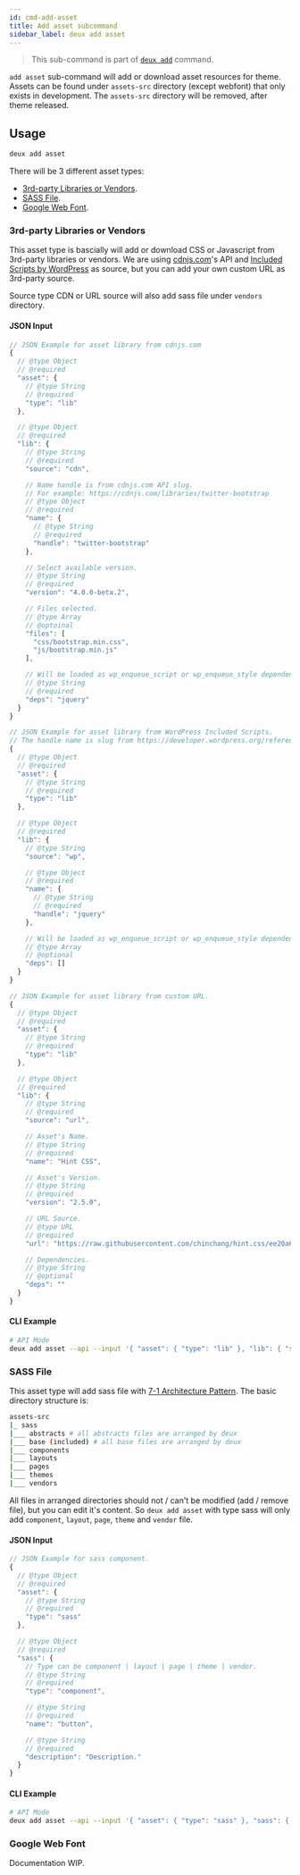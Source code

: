 ```yaml
---
id: cmd-add-asset
title: Add asset subcommand
sidebar_label: deux add asset
---
```


> This sub-command is part of [`deux add`](cmd-add.html) command.

`add asset` sub-command will add or download asset resources for theme. Assets can be found under `assets-src` directory (except webfont) that only exists in development. The `assets-src` directory will be removed, after theme released.

## Usage
```bash
deux add asset
```

There will be 3 different asset types:
- [3rd-party Libraries or Vendors](#3rd-party-libraries-or-vendors).
- [SASS File](#sass-file).
- [Google Web Font](#google-web-font).

### 3rd-party Libraries or Vendors
This asset type is bascially will add or download CSS or Javascript from 3rd-party libraries or vendors. We are using [cdnjs.com](https://cdnjs.com/)'s API and [Included Scripts by WordPress](https://developer.wordpress.org/reference/functions/wp_enqueue_script/#default-scripts-included-and-registered-by-wordpress) as source, but you can add your own custom URL as 3rd-party source.

Source type CDN or URL source will also add sass file under `vendors` directory.

#### JSON Input
```javascript
// JSON Example for asset library from cdnjs.com
{
  // @type Object
  // @required
  "asset": {
    // @type String
    // @required
    "type": "lib"
  },

  // @type Object
  // @required
  "lib": {
    // @type String
    // @required
    "source": "cdn",

    // Name handle is from cdnjs.com API slug.
    // For example: https://cdnjs.com/libraries/twitter-bootstrap
    // @type Object
    // @required
    "name": {
      // @type String
      // @required
      "handle": "twitter-bootstrap"
    },

    // Select available version.
    // @type String
    // @required
    "version": "4.0.0-beta.2",

    // Files selected.
    // @type Array
    // @optoinal
    "files": [
      "css/bootstrap.min.css",
      "js/bootstrap.min.js"
    ],

    // Will be loaded as wp_enqueue_script or wp_enqueue_style dependencies in WordPress Theme.
    // @type String
    // @required
    "deps": "jquery"
  }
}

// JSON Example for asset library from WordPress Included Scripts.
// The handle name is slug from https://developer.wordpress.org/reference/functions/wp_enqueue_script/#default-scripts-included-and-registered-by-wordpress table.
{
  // @type Object
  // @required
  "asset": {
    // @type String
    // @required
    "type": "lib"
  },

  // @type Object
  // @required
  "lib": {
    // @type String
    "source": "wp",

    // @type Object
    // @required
    "name": {
      // @type String
      // @required
      "handle": "jquery"
    },

    // Will be loaded as wp_enqueue_script or wp_enqueue_style dependencies in WordPress Theme.
    // @type Array
    // @optional
    "deps": []
  }
}

// JSON Example for asset library from custom URL.
{
  // @type Object
  // @required
  "asset": {
    // @type String
    // @required
    "type": "lib"
  },

  // @type Object
  // @required
  "lib": {
    // @type String
    // @required
    "source": "url",

    // Asset's Name.
    // @type String
    // @required
    "name": "Hint CSS",

    // Asset's Version.
    // @type String
    // @required
    "version": "2.5.0",

    // URL Source.
    // @type URL
    // @required
    "url": "https://raw.githubusercontent.com/chinchang/hint.css/ee20a62cca41e501de21d28d36eef92b9bf10bed/hint.min.css",

    // Dependencies.
    // @type String
    // @optional
    "deps": ""
  }
}
```

#### CLI Example
```bash
# API Mode
deux add asset --api --input '{ "asset": { "type": "lib" }, "lib": { "source": "cdn", "name": { "handle": "twitter-bootstrap" }, "version": "4.0.0-beta.2", "files": [ "css/bootstrap.min.css", "js/bootstrap.min.js" ], "deps": "jquery" } }'
```

### SASS File
This asset type will add sass file with [7-1 Architecture Pattern](http://sass-guidelin.es/#architecture). The basic directory structure is:

```bash
assets-src
|_ sass
|___ abstracts # all abstracts files are arranged by deux
|___ base (included) # all base files are arranged by deux
|___ components
|___ layouts
|___ pages
|___ themes
|___ vendors
```

All files in arranged directories should not / can't be modified (add / remove file), but you can edit it's content. So `deux add asset` with type sass will only add `component`, `layout`, `page`, `theme` and `vendor` file.

#### JSON Input
```javascript
// JSON Example for sass component.
{
  // @type Object
  // @required
  "asset": {
    // @type String
    // @required
    "type": "sass"
  },

  // @type Object
  // @required
  "sass": {
    // Type can be component | layout | page | theme | vendor.
    // @type String
    // @required
    "type": "component",

    // @type String
    // @required
    "name": "button",

    // @type String
    // @required
    "description": "Description."
  }
}
```
#### CLI Example
```bash
# API Mode
deux add asset --api --input '{ "asset": { "type": "sass" }, "sass": { "type": "component", "name": "button", "description": "Description." } }'
```

### Google Web Font
Documentation WIP.
